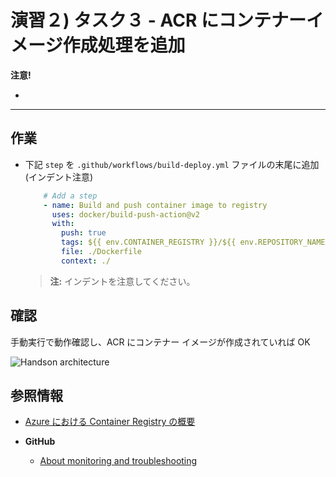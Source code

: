 # 演習２) タスク３ - ACR にコンテナーイメージ作成処理を追加

**注意!**

- 

---

## 作業
- 下記 `step` を `.github/workflows/build-deploy.yml` ファイルの末尾に追加 (インデント注意)
  ```yaml
      # Add a step
      - name: Build and push container image to registry
        uses: docker/build-push-action@v2
        with:
          push: true
          tags: ${{ env.CONTAINER_REGISTRY }}/${{ env.REPOSITORY_NAME }}:${{ github.sha }}
          file: ./Dockerfile
          context: ./
  ```
  > **注:** インデントを注意してください。


## 確認
手動実行で動作確認し、ACR にコンテナー イメージが作成されていれば OK

![Handson architecture](../images/sample-architecture.png)

## 参照情報

- <a href="https://docs.microsoft.com/ja-jp/azure/container-registry/container-registry-intro" target="_blank">Azure における Container Registry の概要</a>

- **GitHub**

    - <a href="https://docs.github.com/en/actions/monitoring-and-troubleshooting-workflows/about-monitoring-and-troubleshooting" target="_blank">About monitoring and troubleshooting</a>

